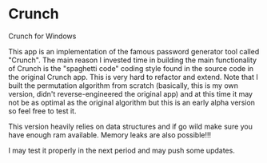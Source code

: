 # Crunch
Crunch for Windows


This app is an implementation of the famous password generator tool called "Crunch". The main reason I invested time in building the main functionality of Crunch is the "spaghetti code"
coding style found in the source code in the original Crunch app. This is very hard to refactor and extend.
Note that I built the permutation algorithm from scratch (basically, this is my own version, didn't reverse-engineered the original app) and at this time it may not be as optimal as
the original algorithm but this is an early alpha version so feel free to test it.

This version heavily relies on data structures and if go wild make sure you have enough ram available. Memory leaks are also possible!!!

I may test it properly in the next period and may push some updates.


